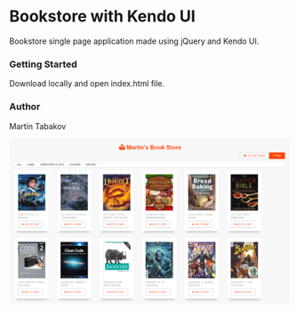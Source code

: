 # Bookstore with Kendo UI

Bookstore single page application made using jQuery and Kendo UI.

### Getting Started

Download locally and open index.html file.

### Author

Martin Tabakov

![preview](https://raw.githubusercontent.com/martintabakov/Bookstore-with-Kendo/master/images/Bookstore.png)
